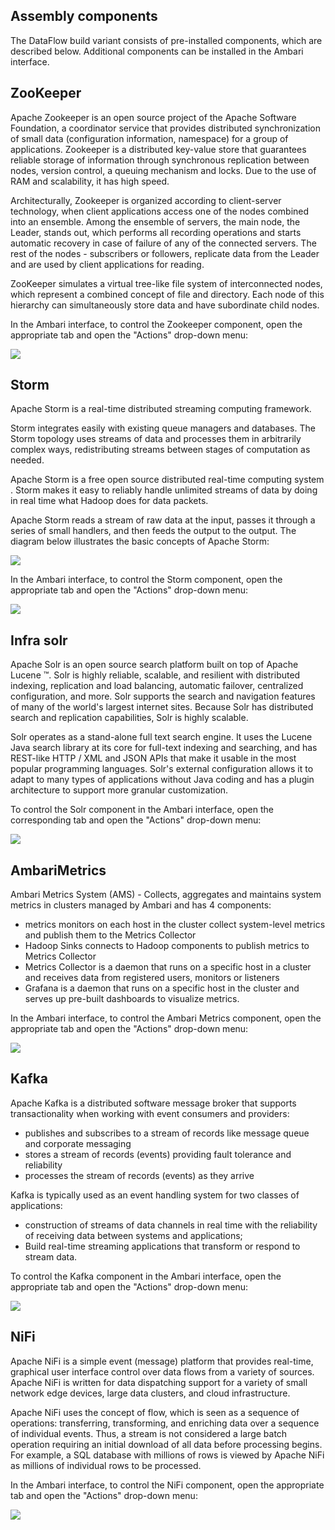 ## Assembly components

The DataFlow build variant consists of pre-installed components, which are described below. Additional components can be installed in the Ambari interface.

## ZooKeeper

Apache Zookeeper is an open source project of the Apache Software Foundation, a coordinator service that provides distributed synchronization of small data (configuration information, namespace) for a group of applications. Zookeeper is a distributed key-value store that guarantees reliable storage of information through synchronous replication between nodes, version control, a queuing mechanism and locks. Due to the use of RAM and scalability, it has high speed.

Architecturally, Zookeeper is organized according to client-server technology, when client applications access one of the nodes combined into an ensemble. Among the ensemble of servers, the main node, the Leader, stands out, which performs all recording operations and starts automatic recovery in case of failure of any of the connected servers. The rest of the nodes - subscribers or followers, replicate data from the Leader and are used by client applications for reading.

ZooKeeper simulates a virtual tree-like file system of interconnected nodes, which represent a combined concept of file and directory. Each node of this hierarchy can simultaneously store data and have subordinate child nodes.

In the Ambari interface, to control the Zookeeper component, open the appropriate tab and open the "Actions" drop-down menu:

![](./assets/1601845501406-d11.png)

## Storm

Apache Storm is a real-time distributed streaming computing framework.

Storm integrates easily with existing queue managers and databases. The Storm topology uses streams of data and processes them in arbitrarily complex ways, redistributing streams between stages of computation as needed.

Apache Storm is a free open source distributed real-time computing system . Storm makes it easy to reliably handle unlimited streams of data by doing in real time what Hadoop does for data packets.

Apache Storm reads a stream of raw data at the input, passes it through a series of small handlers, and then feeds the output to the output. The diagram below illustrates the basic concepts of Apache Storm:

![](./assets/1601850108811-apache_shtorm_core_concept.png)

In the Ambari interface, to control the Storm component, open the appropriate tab and open the "Actions" drop-down menu:

![](./assets/1601850213507-d14.png)

## Infra solr

Apache Solr is an open source search platform built on top of Apache Lucene ™. Solr is highly reliable, scalable, and resilient with distributed indexing, replication and load balancing, automatic failover, centralized configuration, and more. Solr supports the search and navigation features of many of the world's largest internet sites. Because Solr has distributed search and replication capabilities, Solr is highly scalable.

Solr operates as a stand-alone full text search engine. It uses the Lucene Java search library at its core for full-text indexing and searching, and has REST-like HTTP / XML and JSON APIs that make it usable in the most popular programming languages. Solr's external configuration allows it to adapt to many types of applications without Java coding and has a plugin architecture to support more granular customization.

To control the Solr component in the Ambari interface, open the corresponding tab and open the "Actions" drop-down menu:

![](./assets/1601849912980-d13.png)

## AmbariMetrics

Ambari Metrics System (AMS) - Collects, aggregates and maintains system metrics in clusters managed by Ambari and has 4 components:

- metrics monitors on each host in the cluster collect system-level metrics and publish them to the Metrics Collector
- Hadoop Sinks connects to Hadoop components to publish metrics to Metrics Collector
- Metrics Collector is a daemon that runs on a specific host in a cluster and receives data from registered users, monitors or listeners
- Grafana is a daemon that runs on a specific host in the cluster and serves up pre-built dashboards to visualize metrics.

In the Ambari interface, to control the Ambari Metrics component, open the appropriate tab and open the "Actions" drop-down menu:

![](./assets/1601847822967-d12.png)

## Kafka

Apache Kafka is a distributed software message broker that supports transactionality when working with event consumers and providers:

- publishes and subscribes to a stream of records like message queue and corporate messaging
- stores a stream of records (events) providing fault tolerance and reliability
- processes the stream of records (events) as they arrive

Kafka is typically used as an event handling system for two classes of applications:

- construction of streams of data channels in real time with the reliability of receiving data between systems and applications;
- Build real-time streaming applications that transform or respond to stream data.

To control the Kafka component in the Ambari interface, open the appropriate tab and open the "Actions" drop-down menu:

![](./assets/1601851797294-kafka.png)

## NiFi

Apache NiFi is a simple event (message) platform that provides real-time, graphical user interface control over data flows from a variety of sources. Apache NiFi is written for data dispatching support for a variety of small network edge devices, large data clusters, and cloud infrastructure.

Apache NiFi uses the concept of flow, which is seen as a sequence of operations: transferring, transforming, and enriching data over a sequence of individual events. Thus, a stream is not considered a large batch operation requiring an initial download of all data before processing begins. For example, a SQL database with millions of rows is viewed by Apache NiFi as millions of individual rows to be processed.

In the Ambari interface, to control the NiFi component, open the appropriate tab and open the "Actions" drop-down menu:

![](./assets/1601852027253-nifi.png)
